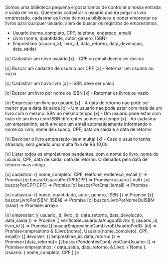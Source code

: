 <!-- Reuniao -->

Somos uma biblioteca pequena e gostariamos de controlar a nossa entrada e saida de livros. Queremos cadastrar o usuario que irá pegar
o livro emprestado, cadastrar os livros da nossa biblioteca e poder emprestar os livros para qualquer usuario, alem de buscar os registros de emprestimos.

<!-- Dados -->

- Usuario (nome_completo, CPF, telefone, endereco, email)
- Livro (nome, quantidade, autor, genero, ISBN)
- Emprestimo (usuario_id, livro_id, data_retorno, data_devolucao, data_saida)

<!-- UseCases (Regras de negócio) -->

[x] Cadastrar um novo usuário
[x] - CPF ou email devem ser únicos

[x] Buscar um cadastro de usuário por CPF
[x] - Retornar um usuario ou vazio

[x] Cadastrar um novo livro
[x] - ISBN deve ser unico

[x] Buscar um livro por nome ou ISBN
[x] - Retornar os livros ou vazio

[x] Emprestar um livro ao usuario
[x] - A data de retorno nao pode ser menor que a data de saida
[x] - Um usuario nao pode estar com mais de um livro com o mesmo ISBN ao mesmo tempo
[x] - Um usuario pode estar com mais de um livro com ISBN diferentes ao mesmo tempo
[x] - Ao cadastrar um empréstimo, será enviado um email automaticamente informando o nome do livro, nome de usuario, CPF, data de saida e a data de retorno

[x] Devolver o livro emprestado (sem multa)
[x] - Caso o usuario tenha atrasado, será gerado uma multa fixa de R$ 10,00

[x] Listar todos os empréstimos pendentes, com o nome do livro, nome do usuario, CPF, data de saida, data de retorno. Ordenados pela data de
retorno mais antiga

<!-- Estruturas -->

<!-- Usuarios Repository -->

[x] cadastrar: ({ nome_completo, CPF, telefone, endereco, email }) => Promise<void>
[x] buscarUsuarioPorCPF(CPF) => Promise<usuario | null>
[x] buscarPorCPF(CPF) => Promise<boolean>
[x] buscarPorEmail(email) => Promise<boolean>

<!-- Livros Repository -->

[x] cadastrar: ({ nome, quantidade, autor, genero, ISBN }) => Promise<void>
[x] buscarLivroPorISBN: (ISBN) => Promise<boolean>
[x] buscarLivroPorNomeOuISBN: (valor) => Promise<array<Livro>>

<!-- Emprestimos Repository -->

[x] emprestar: ({ usuario_id, livro_id, data_retorno, data_devolucao, data_saida }) => Promise<void>
[] verificaSeUsuarioJaAlugouOlivro: ({ usuario_id, livro_id }) => Promise<boolean>
[] buscarEmprestimoComLivroEUsuarioPorID: (id) => Promise<emprestimo & {Livro{nome}, Usuario{nome_completo}, CPF, email}>
[] devolver: ({ emprestimo_id, data_retorno }) => Promise<{data_retorno}>
[] buscarPendentesComLivroComUsuario: () => Promise<emprestimos: { data_saida, data_retorno, & Livro: { Nome }, Usuario: { nome_completo, CPF } }>
